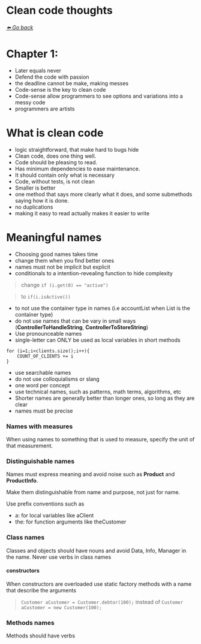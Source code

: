 # Clean code thoughts

*[:arrow_left: Go back](./BOOK.md)*

# Chapter 1:

- Later equals never
- Defend the code with passion
- the deadline cannot be make, making messes
- Code-sense is the key to clean code
- Code-sense allow programmers to see options and variations into a messy code
- programmers are artists

# What is clean code
- logic straightforward, that make hard to bugs hide
- Clean code, does one thing well.
- Code should be pleasing to read.
- Has minimum dependencies to ease maintenance.
- It should contain only what is necessary 
- Code, without tests, is not clean
- Smaller is better
- one method that says more clearly what it does, and some submethods saying how it is done.
- no duplications
- making it easy to read actually makes it easier to write


# Meaningful names
- Choosing good names takes time
- change them when you find better ones
- names must not be implicit but explicit
- conditionals to a intention-revealing function to hide complexity
> change `if (i.get(0) == "active")` 

> to `if(i.isActive())`

- to not use the container type in names (i.e accountList when List is the container type)
- do not use names that can be vary in small ways (**ControllerToHandleString**, **ControllerToStoreString**)
- Use pronounceable names
- single-letter can ONLY be used as local variables in short methods
``` 
for (i=1;i<clients.size();i++){ 
    COUNT_OF_CLIENTS += i
}
```
- use searchable names
- do not use colloquialisms or slang
- one word per concept
- use technical names, such as patterns, math terms, algorithms, etc
- Shorter names are generally better than longer ones, so long as they are clear
- names must be precise
### Names with measures
 When using names to something that is used to measure, specify the unit of that measurement.

### Distinguishable names
Names must express meaning and avoid noise such as **Product** and **ProductInfo**.

Make them distinguishable from name and purpose, not just for name.

Use prefix conventions such as
- a: for local variables like aClient
- the: for function arguments like theCustomer

### Class names
Classes and objects should have nouns and avoid Data, Info, Manager in the name.
Never use verbs in class names
#### constructors
When constructors are overloaded use static factory methods with a name that describe the arguments
> `Customer aCustomer = Customer.debtor(100);`
instead of 
> `Customer aCustomer = new Customer(100);`
### Methods names
Methods should have verbs 
